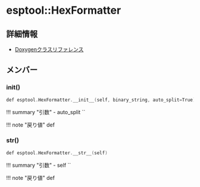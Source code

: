 # esptool::HexFormatter



## 詳細情報

- [Doxygenクラスリファレンス](https://lang-ship.com/reference/ESP32/latest/classesptool_1_1_hex_formatter.html)

## メンバー

### __init__()



```c
def esptool.HexFormatter.__init__(self, binary_string, auto_split=True)
```

!!! summary "引数"
	- auto_split `` 

!!! note "戻り値"
	def



### __str__()



```c
def esptool.HexFormatter.__str__(self)
```

!!! summary "引数"
	- self `` 

!!! note "戻り値"
	def



